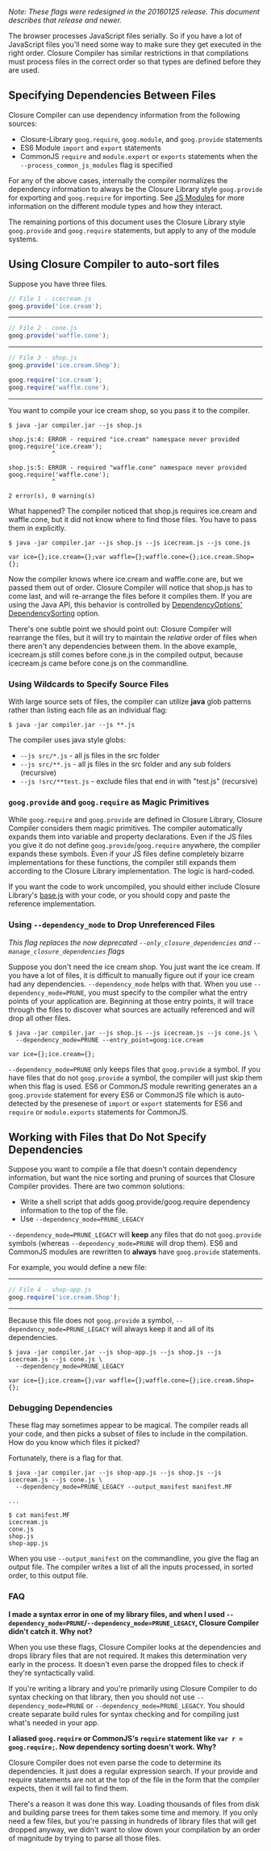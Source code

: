 *Note: These flags were redesigned in the 20160125 release. This document describes that release and newer.*

The browser processes JavaScript files serially. So if you have a lot of JavaScript files you'll need some way to make sure they get executed in the right order. Closure Compiler has similar restrictions in that compilations must process files in the correct order so that types are defined before they are used.

## Specifying Dependencies Between Files

Closure Compiler can use dependency information from the following sources:

 * Closure-Library `goog.require`, `goog.module`, and `goog.provide` statements
 * ES6 Module `import` and `export` statements
 * CommonJS `require` and `module.export` or `exports` statements when the `--process_common_js_modules` flag is specified

For any of the above cases, internally the compiler normalizes the dependency information to always be the Closure Library style `goog.provide` for exporting and `goog.require` for importing. See [JS Modules](https://github.com/google/closure-compiler/wiki/JS-Modules) for more information on the different module types and how they interact.

The remaining portions of this document uses the Closure Library style `goog.provide` and `goog.require` statements, but apply to any of the module systems.

## Using Closure Compiler to auto-sort files

Suppose you have three files.

```js
// File 1 - icecream.js
goog.provide('ice.cream');
```
----
```js
// File 2 - cone.js
goog.provide('waffle.cone');
```
----
```js
// File 3 - shop.js
goog.provide('ice.cream.Shop');

goog.require('ice.cream');
goog.require('waffle.cone');
```
----

You want to compile your ice cream shop, so you pass it to the compiler.

    $ java -jar compiler.jar --js shop.js
    
    shop.js:4: ERROR - required "ice.cream" namespace never provided
    goog.require('ice.cream');
                ^
    
    shop.js:5: ERROR - required "waffle.cone" namespace never provided
    goog.require('waffle.cone');
                ^
    
    2 error(s), 0 warning(s)

What happened? The compiler noticed that shop.js requires ice.cream and waffle.cone, but it did not know where to find those files. You have to pass them in explicitly.

    $ java -jar compiler.jar --js shop.js --js icecream.js --js cone.js
    
    var ice={};ice.cream={};var waffle={};waffle.cone={};ice.cream.Shop={};

Now the compiler knows where ice.cream and waffle.cone are, but we passed them out of order. Closure Compiler will notice that shop.js has to come last, and will re-arrange the files before it compiles them. If you are using the Java API, this behavior is controlled by [DependencyOptions' DependencySorting](http://closure-compiler.googlecode.com/git/javadoc/com/google/javascript/jscomp/DependencyOptions.html) option.

There's one subtle point we should point out: Closure Compiler will rearrange the files, but it will try to maintain the *relative* order of files when there aren't any dependencies between them. In the above example, icecream.js still comes before cone.js in the compiled output, because icecream.js came before cone.js on the commandline.

### Using Wildcards to Specify Source Files

With large source sets of files, the compiler can utilize **java** glob patterns rather than listing each file as an individual flag:

    $ java -jar compiler.jar --js **.js

The compiler uses java style globs:

 * `--js src/*.js` - all js files in the src folder
 * `--js src/**.js` - all js files in the src folder and any sub folders (recursive)
 * `--js !src/**test.js` - exclude files that end in with "test.js" (recursive)

### `goog.provide` and `goog.require` as Magic Primitives

While `goog.require` and `goog.provide` are defined in Closure Library, Closure Compiler considers them magic primitives. The compiler automatically expands them into variable and property declarations. Even if the JS files you give it do not define `goog.provide`/`goog.require` anywhere, the compiler expands these symbols. Even if your JS files define completely bizarre implementations for these functions, the compiler still expands them according to the Closure Library implementation. The logic is hard-coded. 

If you want the code to work uncompiled, you should either include Closure Library's [base.js](https://github.com/google/closure-library/blob/master/closure/goog/base.js) with your code, or you should copy and paste the reference implementation.

### Using `--dependency_mode` to Drop Unreferenced Files

*This flag replaces the now deprecated `--only_closure_dependencies`  and `--manage_closure_dependencies` flags*

Suppose you don't need the ice cream shop. You just want the ice cream. If you have a lot of files, it is difficult to manually figure out if your ice cream had any dependencies. `--dependency_mode` helps with that. When you use `--dependency_mode=PRUNE`, you must specify to the compiler what the entry points of your application are. Beginning at those entry points, it will trace through the files to discover what sources are actually referenced and will drop all other files.

    $ java -jar compiler.jar --js shop.js --js icecream.js --js cone.js \
      --dependency_mode=PRUNE --entry_point=goog:ice.cream
    
    var ice={};ice.cream={};

`--dependency_mode=PRUNE` only keeps files that `goog.provide` a symbol. If you have files that do not `goog.provide` a symbol, the compiler will just skip them when this flag is used. ES6 or CommonJS module rewriting generates an a `goog.provide` statement for every ES6 or CommonJS file which is auto-detected by the presenese of `import` or `export` statements for ES6 and `require` or `module.exports` statements for CommonJS.

## Working with Files that Do Not Specify Dependencies

Suppose you want to compile a file that doesn't contain dependency information, but want the nice sorting and pruning of sources that Closure Compiler provides. There are two common solutions:

- Write a shell script that adds goog.provide/goog.require dependency information to the top of the file.
- Use `--dependency_mode=PRUNE_LEGACY`

`--dependency_mode=PRUNE_LEGACY` will **keep** any files that do not `goog.provide` symbols (whereas `--dependency_mode=PRUNE` will drop them). ES6 and CommonJS modules are rewritten to **always** have `goog.provide` statements.

For example, you would define a new file:

----
```js
// File 4 - shop-app.js
goog.require('ice.cream.Shop');
```
----

Because this file does not `goog.provide` a symbol, `--dependency_mode=PRUNE_LEGACY` will always keep it and all of its dependencies.

    $ java -jar compiler.jar --js shop-app.js --js shop.js --js icecream.js --js cone.js \
      --dependency_mode=PRUNE_LEGACY
    
    var ice={};ice.cream={};var waffle={};waffle.cone={};ice.cream.Shop={};

### Debugging Dependencies

These flag may sometimes appear to be magical. The compiler reads all your code, and then picks a subset of files to include in the compilation. How do you know which files it picked?

Fortunately, there is a flag for that.

    $ java -jar compiler.jar --js shop-app.js --js shop.js --js icecream.js --js cone.js \
      --dependency_mode=PRUNE_LEGACY --output_manifest manifest.MF
    
    ...
    
    $ cat manifest.MF
    icecream.js
    cone.js
    shop.js
    shop-app.js

When you use `--output_manifest` on the commandline, you give the flag an output file. The compiler writes a list of all the inputs processed, in sorted order, to this output file.

### FAQ

**I made a syntax error in one of my library files, and when I used `--dependency_mode=PRUNE`/`--dependency_mode=PRUNE_LEGACY`, Closure Compiler didn't catch it. Why not?**

When you use these flags, Closure Compiler looks at the dependencies and drops library files that are not required. It makes this determination very early in the process. It doesn't even parse the dropped files to check if they're syntactically valid.

If you're writing a library and you're primarily using Closure Compiler to do syntax checking on that library, then you should not use `--dependency_mode=PRUNE` or `--dependency_mode=PRUNE_LEGACY`. You should create separate build rules for syntax checking and for compiling just what's needed in your app.

**I aliased `goog.require` or CommonJS's `require` statement like `var r = goog.require;`. Now dependency sorting doesn't work. Why?**

Closure Compiler does not even parse the code to determine its dependencies. It just does a regular expression search. If your provide and require statements are not at the top of the file in the form that the compiler expects, then it will fail to find them.

There's a reason it was done this way. Loading thousands of files from disk and building parse trees for them takes some time and memory. If you only need a few files, but you're passing in hundreds of library files that will get dropped anyway, we didn't want to slow down your compilation by an order of magnitude by trying to parse all those files.
